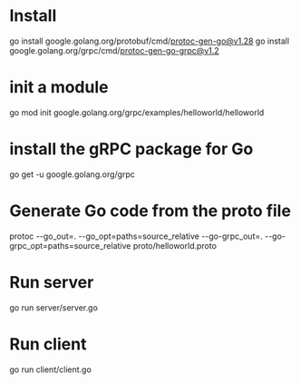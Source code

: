 # Install 
go install google.golang.org/protobuf/cmd/protoc-gen-go@v1.28
go install google.golang.org/grpc/cmd/protoc-gen-go-grpc@v1.2

# init a module
go mod init google.golang.org/grpc/examples/helloworld/helloworld

# install the gRPC package for Go
go get -u google.golang.org/grpc

# Generate Go code from the proto file
protoc --go_out=. --go_opt=paths=source_relative --go-grpc_out=. --go- grpc_opt=paths=source_relative proto/helloworld.proto

# Run server 
go run server/server.go

# Run client 
go run client/client.go